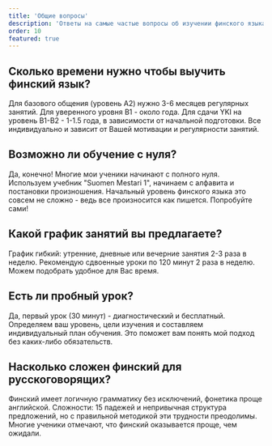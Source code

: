 ```yaml
---
title: 'Общие вопросы'
description: 'Ответы на самые частые вопросы об изучении финского языка'
order: 10
featured: true
---
```


## Сколько времени нужно чтобы выучить финский язык?

Для базового общения (уровень А2) нужно 3-6 месяцев регулярных занятий. Для уверенного уровня B1 - около года. Для сдачи YKI на уровень B1-B2 - 1-1.5 года, в зависимости от начальной подготовки. Все индивидуально и зависит от Вашей мотивации и регулярности занятий.

## Возможно ли обучение с нуля?

Да, конечно! Многие мои ученики начинают с полного нуля. Используем учебник "Suomen Mestari 1", начинаем с алфавита и постановки произношения. Начальный уровень финского языка это совсем не сложно - ведь все произносится как пишется. Попробуйте сами!

## Какой график занятий вы предлагаете?

График гибкий: утренние, дневные или вечерние занятия 2-3 раза в неделю. Рекомендую сдвоенные уроки по 120 минут 2 раза в неделю. Можем подобрать удобное для Вас время.

## Есть ли пробный урок?

Да, первый урок (30 минут) - диагностический и бесплатный. Определяем ваш уровень, цели изучения и составляем индивидуальный план обучения. Это поможет вам понять мой подход без каких-либо обязательств.

## Насколько сложен финский для русскоговорящих?

Финский имеет логичную грамматику без исключений, фонетика проще английской. Сложности: 15 падежей и непривычная структура предложений, но с правильной методикой эти трудности преодолимы. Многие ученики отмечают, что финский оказывается проще, чем ожидали.
